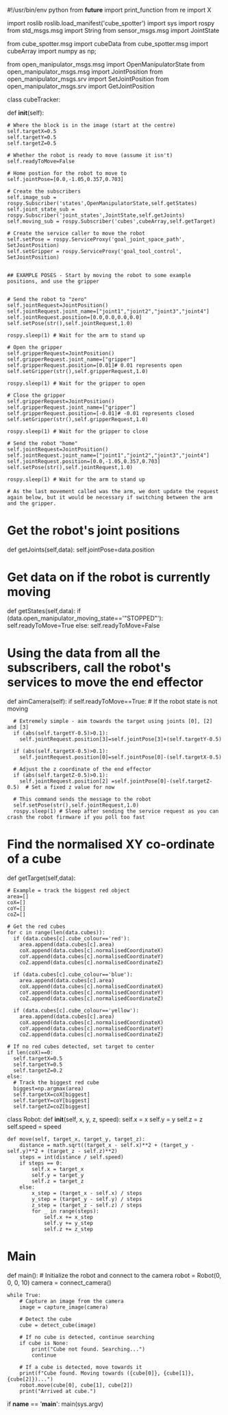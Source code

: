 #!/usr/bin/env python
from __future__ import print_function
from re import X

import roslib
roslib.load_manifest('cube_spotter')
import sys
import rospy
from std_msgs.msg import String
from sensor_msgs.msg import JointState

from cube_spotter.msg import cubeData
from cube_spotter.msg import cubeArray
import numpy as np;

from open_manipulator_msgs.msg import OpenManipulatorState
from open_manipulator_msgs.msg import JointPosition
from open_manipulator_msgs.srv import SetJointPosition
from open_manipulator_msgs.srv import GetJointPosition


class cubeTracker:
  
  def __init__(self):

    # Where the block is in the image (start at the centre)
    self.targetX=0.5
    self.targetY=0.5
    self.targetZ=0.5

    # Whether the robot is ready to move (assume it isn't)
    self.readyToMove=False

    # Home postion for the robot to move to
    self.jointPose=[0.0,-1.05,0.357,0.703]

    # Create the subscribers
    self.image_sub = rospy.Subscriber('states',OpenManipulatorState,self.getStates)
    self.joint_state_sub = rospy.Subscriber('joint_states',JointState,self.getJoints)
    self.moving_sub = rospy.Subscriber('cubes',cubeArray,self.getTarget)

    # Create the service caller to move the robot
    self.setPose = rospy.ServiceProxy('goal_joint_space_path', SetJointPosition)
    self.setGripper = rospy.ServiceProxy('goal_tool_control', SetJointPosition)


    ## EXAMPLE POSES - Start by moving the robot to some example positions, and use the gripper


    # Send the robot to "zero"
    self.jointRequest=JointPosition()
    self.jointRequest.joint_name=["joint1","joint2","joint3","joint4"]  
    self.jointRequest.position=[0.0,0.0,0.0,0.0]
    self.setPose(str(),self.jointRequest,1.0)

    rospy.sleep(1) # Wait for the arm to stand up

    # Open the gripper
    self.gripperRequest=JointPosition()
    self.gripperRequest.joint_name=["gripper"]  
    self.gripperRequest.position=[0.01]# 0.01 represents open
    self.setGripper(str(),self.gripperRequest,1.0)

    rospy.sleep(1) # Wait for the gripper to open

    # Close the gripper
    self.gripperRequest=JointPosition()
    self.gripperRequest.joint_name=["gripper"]  
    self.gripperRequest.position=[-0.01]# -0.01 represents closed
    self.setGripper(str(),self.gripperRequest,1.0)

    rospy.sleep(1) # Wait for the gripper to close

    # Send the robot "home"
    self.jointRequest=JointPosition()
    self.jointRequest.joint_name=["joint1","joint2","joint3","joint4"]  
    self.jointRequest.position=[0.0,-1.05,0.357,0.703]
    self.setPose(str(),self.jointRequest,1.0)

    rospy.sleep(1) # Wait for the arm to stand up

    # As the last movement called was the arm, we dont update the request again below, but it would be necessary if switching between the arm and the gripper.


  # Get the robot's joint positions
  def getJoints(self,data):
    self.jointPose=data.position


  # Get data on if the robot is currently moving
  def getStates(self,data):
    if (data.open_manipulator_moving_state=='"STOPPED"'):
      self.readyToMove=True
    else:
      self.readyToMove=False



  # Using the data from all the subscribers, call the robot's services to move the end effector
  def aimCamera(self):
    if self.readyToMove==True: # If the robot state is not moving

      # Extremely simple - aim towards the target using joints [0], [2] and [3]
      if (abs(self.targetY-0.5)>0.1):
        self.jointRequest.position[3]=self.jointPose[3]+(self.targetY-0.5)

      if (abs(self.targetX-0.5)>0.1):
        self.jointRequest.position[0]=self.jointPose[0]-(self.targetX-0.5)

      # Adjust the z coordinate of the end effector
      if (abs(self.targetZ-0.5)>0.1):
        self.jointRequest.position[2] =self.jointPose[0]-(self.targetZ-0.5)  # Set a fixed z value for now

      # This command sends the message to the robot
      self.setPose(str(),self.jointRequest,1.0)
      rospy.sleep(1) # Sleep after sending the service request as you can crash the robot firmware if you poll too fast


  # Find the normalised XY co-ordinate of a cube
  def getTarget(self,data):

    # Example = track the biggest red object
    area=[]
    coX=[]
    coY=[]
    coZ=[]

    # Get the red cubes
    for c in range(len(data.cubes)):
      if (data.cubes[c].cube_colour=='red'):
        area.append(data.cubes[c].area)
        coX.append(data.cubes[c].normalisedCoordinateX)
        coY.append(data.cubes[c].normalisedCoordinateY)
        coZ.append(data.cubes[c].normalisedCoordinateZ)

      if (data.cubes[c].cube_colour=='blue'):
        area.append(data.cubes[c].area)
        coX.append(data.cubes[c].normalisedCoordinateX)
        coY.append(data.cubes[c].normalisedCoordinateY)
        coZ.append(data.cubes[c].normalisedCoordinateZ)
      
      if (data.cubes[c].cube_colour=='yellow'):
        area.append(data.cubes[c].area)
        coX.append(data.cubes[c].normalisedCoordinateX)
        coY.append(data.cubes[c].normalisedCoordinateY)
        coZ.append(data.cubes[c].normalisedCoordinateZ)

    # If no red cubes detected, set target to center
    if len(coX)==0:
      self.targetX=0.5
      self.targetY=0.5
      self.targetZ=0.2
    else:
      # Track the biggest red cube
      biggest=np.argmax(area)
      self.targetX=coX[biggest]
      self.targetY=coY[biggest]
      self.targetZ=coZ[biggest]

class Robot:
    def __init__(self, x, y, z, speed):
        self.x = x
        self.y = y
        self.z = z
        self.speed = speed
        
    def move(self, target_x, target_y, target_z):
        distance = math.sqrt((target_x - self.x)**2 + (target_y - self.y)**2 + (target_z - self.z)**2)
        steps = int(distance / self.speed)
        if steps == 0:
            self.x = target_x
            self.y = target_y
            self.z = target_z
        else:
            x_step = (target_x - self.x) / steps
            y_step = (target_y - self.y) / steps
            z_step = (target_z - self.z) / steps
            for _ in range(steps):
                self.x += x_step
                self.y += y_step
                self.z += z_step

# Main 
def main():
    # Initialize the robot and connect to the camera
    robot = Robot(0, 0, 0, 10)
    camera = connect_camera()
    
    while True:
        # Capture an image from the camera
        image = capture_image(camera)
        
        # Detect the cube
        cube = detect_cube(image)
        
        # If no cube is detected, continue searching
        if cube is None:
            print("Cube not found. Searching...")
            continue
        
        # If a cube is detected, move towards it
        print(f"Cube found. Moving towards ({cube[0]}, {cube[1]}, {cube[2]})...")
        robot.move(cube[0], cube[1], cube[2])
        print("Arrived at cube.")
        
if __name__ == '__main__':
    main(sys.argv)
